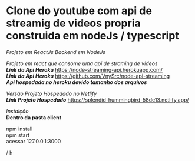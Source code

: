 # Clone do youtube com api de streamig de videos propria construida em nodeJs / typescript

*Projeto em ReactJs Backend em NodeJs*

*Projeto em react que consome uma api de straming de videos* <br />
***Link da Api Heroku*** https://node-streaming-api.herokuapp.com/<br />
***Link da Api Heroku*** https://github.com/VnySrc/node-api-streaming<br />
***Api hospedada no heroku devido tamanho dos arquivos***<br />

*Versâo Projeto Hospedado no Netlify*<br />
***Link Projeto Hospedado*** https://splendid-hummingbird-58de13.netlify.app/ <br />

*Instalção* <br />
**Dentro da pasta client** <br />

npm install <br />
npm start <br />
acessar 127.0.0.1:3000 <br />

/
h
